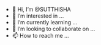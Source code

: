 - 👋 Hi, I’m @SUTTHISHA
- 👀 I’m interested in ...
- 🌱 I’m currently learning ...
- 💞️ I’m looking to collaborate on ...
- 📫 How to reach me ...

<!---
SUTTHISHA/SUTTHISHA is a ✨ special ✨ repository because its `README.md` (this file) appears on your GitHub profile.
You can click the Preview link to take a look at your changes.
--->

